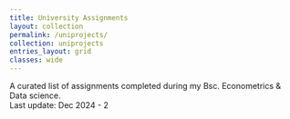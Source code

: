 ```yaml
---
title: University Assignments
layout: collection
permalink: /uniprojects/
collection: uniprojects
entries_layout: grid
classes: wide
---
```


A curated list of assignments completed during my Bsc. Econometrics & Data science.\
Last update: Dec 2024 - 2